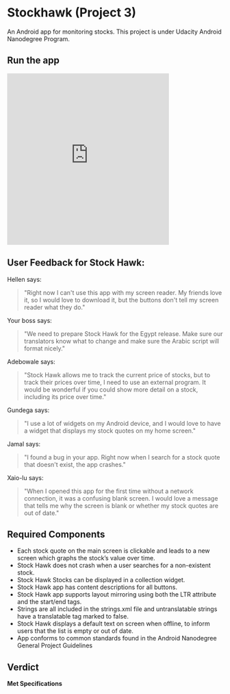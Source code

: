 # Stockhawk (Project 3) 
An Android app for monitoring stocks. This project is under Udacity Android Nanodegree Program.

## Run the app

<iframe src="https://appetize.io/embed/nh0rb2czmedaaw0nt0qaugvu8c?device=iphone5s&scale=50&autoplay=false&orientation=portrait&deviceColor=black" width="378px" height="400px" frameborder="0" scrolling="no"></iframe>

## User Feedback for Stock Hawk:
Hellen says:
> "Right now I can't use this app with my screen reader. My friends love it, so I would love to download it, but the buttons don't tell my screen reader what they do."

Your boss says:
> "We need to prepare Stock Hawk for the Egypt release. Make sure our translators know what to change and make sure the Arabic script will format nicely."

Adebowale says:
> "Stock Hawk allows me to track the current price of stocks, but to track their prices over time, I need to use an external program. It would be wonderful if you could show more detail on a stock, including its price over time."

Gundega says:
> "I use a lot of widgets on my Android device, and I would love to have a widget that displays my stock quotes on my home screen."

Jamal says:
> "I found a bug in your app. Right now when I search for a stock quote that doesn't exist, the app crashes."

Xaio-lu says:
> "When I opened this app for the first time without a network connection, it was a confusing blank screen. I would love a message that tells me why the screen is blank or whether my stock quotes are out of date."

## Required Components

* Each stock quote on the main screen is clickable and leads to a new screen which graphs the stock’s value over time.
* Stock Hawk does not crash when a user searches for a non-existent stock.
* Stock Hawk Stocks can be displayed in a collection widget.
* Stock Hawk app has content descriptions for all buttons.
* Stock Hawk app supports layout mirroring using both the LTR attribute and the start/end tags.
* Strings are all included in the strings.xml file and untranslatable strings have a translatable tag marked to false.
* Stock Hawk displays a default text on screen when offline, to inform users that the list is empty or out of date.
* App conforms to common standards found in the Android Nanodegree General Project Guidelines

## Verdict
**__Met Specifications__**
